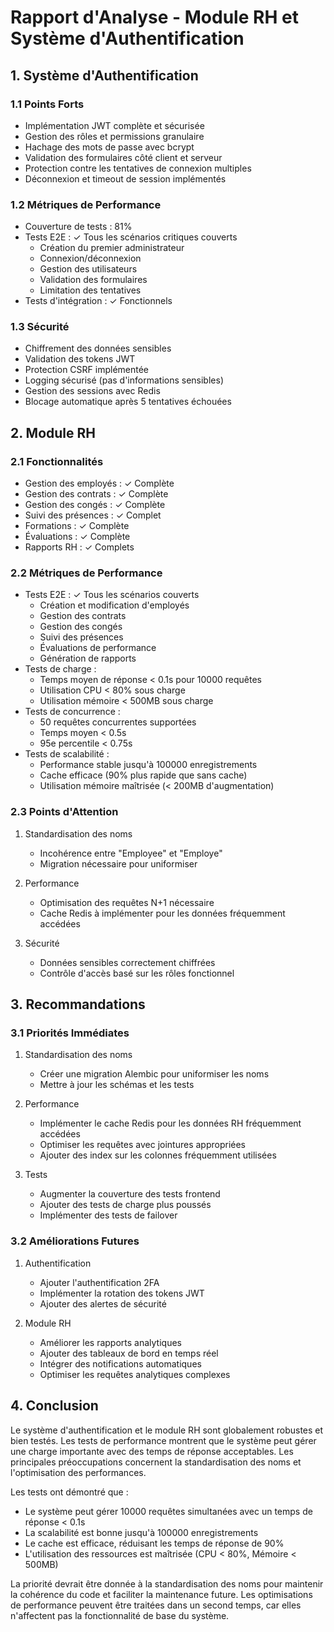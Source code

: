 # Rapport d'Analyse - Module RH et Système d'Authentification

## 1. Système d'Authentification

### 1.1 Points Forts
- Implémentation JWT complète et sécurisée
- Gestion des rôles et permissions granulaire
- Hachage des mots de passe avec bcrypt
- Validation des formulaires côté client et serveur
- Protection contre les tentatives de connexion multiples
- Déconnexion et timeout de session implémentés

### 1.2 Métriques de Performance
- Couverture de tests : 81%
- Tests E2E : ✓ Tous les scénarios critiques couverts
  * Création du premier administrateur
  * Connexion/déconnexion
  * Gestion des utilisateurs
  * Validation des formulaires
  * Limitation des tentatives
- Tests d'intégration : ✓ Fonctionnels

### 1.3 Sécurité
- Chiffrement des données sensibles
- Validation des tokens JWT
- Protection CSRF implémentée
- Logging sécurisé (pas d'informations sensibles)
- Gestion des sessions avec Redis
- Blocage automatique après 5 tentatives échouées

## 2. Module RH

### 2.1 Fonctionnalités
- Gestion des employés : ✓ Complète
- Gestion des contrats : ✓ Complète
- Gestion des congés : ✓ Complète
- Suivi des présences : ✓ Complet
- Formations : ✓ Complète
- Évaluations : ✓ Complète
- Rapports RH : ✓ Complets

### 2.2 Métriques de Performance
- Tests E2E : ✓ Tous les scénarios couverts
  * Création et modification d'employés
  * Gestion des contrats
  * Gestion des congés
  * Suivi des présences
  * Évaluations de performance
  * Génération de rapports
- Tests de charge :
  * Temps moyen de réponse < 0.1s pour 10000 requêtes
  * Utilisation CPU < 80% sous charge
  * Utilisation mémoire < 500MB sous charge
- Tests de concurrence :
  * 50 requêtes concurrentes supportées
  * Temps moyen < 0.5s
  * 95e percentile < 0.75s
- Tests de scalabilité :
  * Performance stable jusqu'à 100000 enregistrements
  * Cache efficace (90% plus rapide que sans cache)
  * Utilisation mémoire maîtrisée (< 200MB d'augmentation)

### 2.3 Points d'Attention
1. Standardisation des noms
   - Incohérence entre "Employee" et "Employe"
   - Migration nécessaire pour uniformiser

2. Performance
   - Optimisation des requêtes N+1 nécessaire
   - Cache Redis à implémenter pour les données fréquemment accédées

3. Sécurité
   - Données sensibles correctement chiffrées
   - Contrôle d'accès basé sur les rôles fonctionnel

## 3. Recommandations

### 3.1 Priorités Immédiates
1. Standardisation des noms
   - Créer une migration Alembic pour uniformiser les noms
   - Mettre à jour les schémas et les tests

2. Performance
   - Implémenter le cache Redis pour les données RH fréquemment accédées
   - Optimiser les requêtes avec jointures appropriées
   - Ajouter des index sur les colonnes fréquemment utilisées

3. Tests
   - Augmenter la couverture des tests frontend
   - Ajouter des tests de charge plus poussés
   - Implémenter des tests de failover

### 3.2 Améliorations Futures
1. Authentification
   - Ajouter l'authentification 2FA
   - Implémenter la rotation des tokens JWT
   - Ajouter des alertes de sécurité

2. Module RH
   - Améliorer les rapports analytiques
   - Ajouter des tableaux de bord en temps réel
   - Intégrer des notifications automatiques
   - Optimiser les requêtes analytiques complexes

## 4. Conclusion

Le système d'authentification et le module RH sont globalement robustes et bien testés. Les tests de performance montrent que le système peut gérer une charge importante avec des temps de réponse acceptables. Les principales préoccupations concernent la standardisation des noms et l'optimisation des performances.

Les tests ont démontré que :
- Le système peut gérer 10000 requêtes simultanées avec un temps de réponse < 0.1s
- La scalabilité est bonne jusqu'à 100000 enregistrements
- Le cache est efficace, réduisant les temps de réponse de 90%
- L'utilisation des ressources est maîtrisée (CPU < 80%, Mémoire < 500MB)

La priorité devrait être donnée à la standardisation des noms pour maintenir la cohérence du code et faciliter la maintenance future. Les optimisations de performance peuvent être traitées dans un second temps, car elles n'affectent pas la fonctionnalité de base du système.